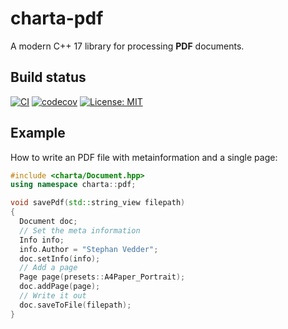 # charta-pdf

A modern C++ 17 library for processing **PDF** documents.

## Build status
[![CI](https://github.com/feliwir/charta-pdf/actions/workflows/ci.yml/badge.svg)](https://github.com/feliwir/charta-pdf/actions/workflows/ci.yml)
[![codecov](https://codecov.io/gh/feliwir/charta-pdf/branch/master/graph/badge.svg?token=2XKMBCI2MR)](https://codecov.io/gh/feliwir/charta-pdf)
 [![License: MIT](https://img.shields.io/badge/License-MIT-brightgreen.svg)](https://opensource.org/licenses/MIT)
## Example

How to write an PDF file with metainformation and a single page:
```c++
#include <charta/Document.hpp>
using namespace charta::pdf;

void savePdf(std::string_view filepath)
{
  Document doc;
  // Set the meta information
  Info info;
  info.Author = "Stephan Vedder";
  doc.setInfo(info);
  // Add a page
  Page page(presets::A4Paper_Portrait);
  doc.addPage(page);
  // Write it out
  doc.saveToFile(filepath);
}
```
